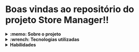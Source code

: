 # Boas vindas ao repositório do projeto Store Manager!!


<details>
  <summary>
    <strong>:memo: Sobre o projeto</strong>
  </summary><br>
  
  - Projeto Store Manager desenvolvido na Trybe no módulo de Back-End..
  
  - Desenvolver uma API de gerenciamento de vendas
</details>

<details>
  <summary>
    <strong>:wrench: Tecnologias utilizadas</strong>
  </summary><br>
  
  - JavaScript
  - MySQl
  
</details>

<details>
  <summary>
    <strong>Habilidades</strong>
  </summary><br>
  Neste projeto, foi verificado como:

* Arquitetar e desenvolver a API com um banco de dados MySQL(API RESTful;
* desenvolverá endpoints para criar, exibir, atualizar e excluir produtos e vendas;
* Back-end seguindo o padrão arquitetural MSC;
* Rodar a aplicação em containers usando o Docker.

